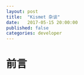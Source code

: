 ```yaml
---
layout: post
title:  "Kismet 杂谈"
date:   2017-05-15 20:00:00
published: false
categories: developer
---
```


# 前言